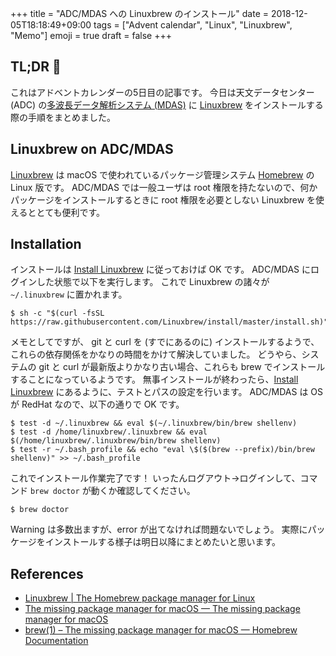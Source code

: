 +++
title = "ADC/MDAS への Linuxbrew のインストール"
date  = 2018-12-05T18:18:49+09:00
tags  = ["Advent calendar", "Linux", "Linuxbrew", "Memo"]
emoji = true
draft = false
+++

## TL;DR :christmas_tree:

これはアドベントカレンダーの5日目の記事です。
今日は天文データセンター (ADC) の[多波長データ解析システム (MDAS)](https://www.adc.nao.ac.jp/MDAS/mdas_j.html) に [Linuxbrew](http://linuxbrew.sh/) をインストールする際の手順をまとめました。

## Linuxbrew on ADC/MDAS

[Linuxbrew](http://linuxbrew.sh/) は macOS で使われているパッケージ管理システム [Homebrew](https://brew.sh/) の Linux 版です。
ADC/MDAS では一般ユーザは root 権限を持たないので、何かパッケージをインストールするときに root 権限を必要としない Linuxbrew を使えるととても便利です。

## Installation

インストールは [Install Linuxbrew](http://linuxbrew.sh/) に従っておけば OK です。
ADC/MDAS にログインした状態で以下を実行します。
これで Linuxbrew の諸々が `~/.linuxbrew` に置かれます。

```shell
$ sh -c "$(curl -fsSL https://raw.githubusercontent.com/Linuxbrew/install/master/install.sh)"
```

メモとしてですが、 git と curl を (すでにあるのに) インストールするようで、これらの依存関係をかなりの時間をかけて解決していました。
どうやら、システムの git と curl が最新版よりかなり古い場合、これらも brew でインストールすることになっているようです。
無事インストールが終わったら、[Install Linuxbrew](http://linuxbrew.sh/) にあるように、テストとパスの設定を行います。
ADC/MDAS は OS が RedHat なので、以下の通りで OK です。

```shell
$ test -d ~/.linuxbrew && eval $(~/.linuxbrew/bin/brew shellenv)
$ test -d /home/linuxbrew/.linuxbrew && eval $(/home/linuxbrew/.linuxbrew/bin/brew shellenv)
$ test -r ~/.bash_profile && echo "eval \$($(brew --prefix)/bin/brew shellenv)" >> ~/.bash_profile
```

これでインストール作業完了です！
いったんログアウト→ログインして、コマンド `brew doctor` が動くか確認してください。

```shell
$ brew doctor
```

Warning は多数出ますが、error が出てなければ問題ないでしょう。
実際にパッケージをインストールする様子は明日以降にまとめたいと思います。

## References

+ [Linuxbrew | The Homebrew package manager for Linux](http://linuxbrew.sh/)
+ [The missing package manager for macOS — The missing package manager for macOS](https://brew.sh/)
+ [brew\(1\) – The missing package manager for macOS — Homebrew Documentation](https://docs.brew.sh/Manpage)